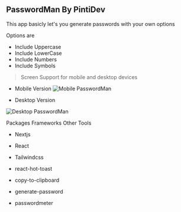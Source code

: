 ## PasswordMan By PintiDev

This app basicly let's you generate passwords with your own options

Options are

- Include Uppercase
- Include LowerCase
- Include Numbers
- Include Symbols

> Screen Support for mobile and desktop devices

- Mobile Version
  ![Mobile PasswordMan](https://i.ibb.co/DtygKJQ/localhost-3000.png)

- Desktop Version

![Desktop PasswordMan](https://i.ibb.co/0QmLbPB/localhost-3000-1.png)

Packages Frameworks Other Tools

- Nextjs
- React
- Tailwindcss

- react-hot-toast
- copy-to-clipboard
- generate-password
- passwordmeter
